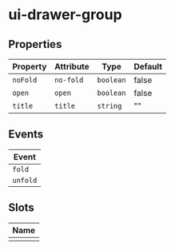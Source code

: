 # ui-drawer-group

## Properties

| Property | Attribute | Type      | Default |
|----------|-----------|-----------|---------|
| `noFold` | `no-fold` | `boolean` | false   |
| `open`   | `open`    | `boolean` | false   |
| `title`  | `title`   | `string`  | ""      |

## Events

| Event    |
|----------|
| `fold`   |
| `unfold` |

## Slots

| Name |
|------|
|      |

